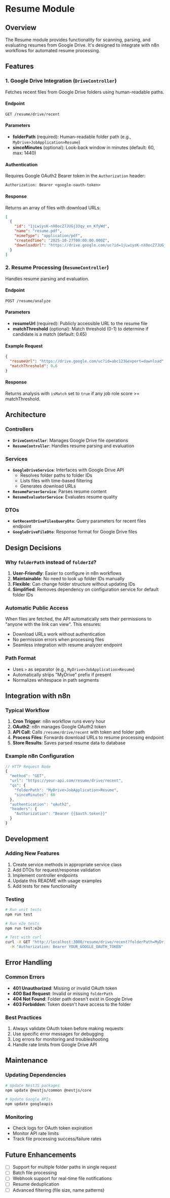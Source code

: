 # Resume Module

## Overview
The Resume module provides functionality for scanning, parsing, and evaluating resumes from Google Drive. It's designed to integrate with n8n workflows for automated resume processing.

## Features

### 1. Google Drive Integration (`DriveController`)
Fetches recent files from Google Drive folders using human-readable paths.

#### Endpoint
```
GET /resume/drive/recent
```

#### Parameters
- **folderPath** (required): Human-readable folder path (e.g., `MyDrive>JobApplication>Resume`)
- **sinceMinutes** (optional): Look-back window in minutes (default: 60, max: 1440)

#### Authentication
Requires Google OAuth2 Bearer token in the `Authorization` header:
```
Authorization: Bearer <google-oauth-token>
```

#### Response
Returns an array of files with download URLs:
```json
[
  {
    "id": "1jLwiysK-nX0ocZ7JUGj33qy_en_KfyWd",
    "name": "resume.pdf",
    "mimeType": "application/pdf",
    "createdTime": "2025-10-27T00:00:00.000Z",
    "downloadUrl": "https://drive.google.com/uc?id=1jLwiysK-nX0ocZ7JUGj33qy_en_KfyWd&export=download"
  }
]
```

### 2. Resume Processing (`ResumeController`)
Handles resume parsing and evaluation.

#### Endpoint
```
POST /resume/analyze
```

#### Parameters
- **resumeUrl** (required): Publicly accessible URL to the resume file
- **matchThreshold** (optional): Match threshold (0-1) to determine if candidate is a match (default: 0.65)

#### Example Request
```json
{
  "resumeUrl": "https://drive.google.com/uc?id=abc123&export=download",
  "matchThreshold": 0.6
}
```

#### Response
Returns analysis with `isMatch` set to `true` if any job role score >= matchThreshold.

## Architecture

### Controllers
- **`DriveController`**: Manages Google Drive file operations
- **`ResumeController`**: Handles resume parsing and evaluation

### Services
- **`GoogleDriveService`**: Interfaces with Google Drive API
  - Resolves folder paths to folder IDs
  - Lists files with time-based filtering
  - Generates download URLs
- **`ResumeParserService`**: Parses resume content
- **`ResumeEvaluatorService`**: Evaluates resume quality

### DTOs
- **`GetRecentDriveFilesQueryDto`**: Query parameters for recent files endpoint
- **`GoogleDriveFileDto`**: Response format for Google Drive files

## Design Decisions

### Why `folderPath` instead of `folderId`?
1. **User-Friendly**: Easier to configure in n8n workflows
2. **Maintainable**: No need to look up folder IDs manually
3. **Flexible**: Can change folder structure without updating IDs
4. **Simplified**: Removes dependency on configuration service for default folder IDs

### Automatic Public Access
When files are fetched, the API automatically sets their permissions to "anyone with the link can view". This ensures:
- Download URLs work without authentication
- No permission errors when processing files
- Seamless integration with resume analyzer endpoint

### Path Format
- Uses `>` as separator (e.g., `MyDrive>JobApplication>Resume`)
- Automatically strips "MyDrive" prefix if present
- Normalizes whitespace in path segments

## Integration with n8n

### Typical Workflow
1. **Cron Trigger**: n8n workflow runs every hour
2. **OAuth2**: n8n manages Google OAuth2 token
3. **API Call**: Calls `/resume/drive/recent` with token and folder path
4. **Process Files**: Forwards download URLs to resume processing endpoint
5. **Store Results**: Saves parsed resume data to database

### Example n8n Configuration
```javascript
// HTTP Request Node
{
  "method": "GET",
  "url": "https://your-api.com/resume/drive/recent",
  "qs": {
    "folderPath": "MyDrive>JobApplication>Resume",
    "sinceMinutes": 60
  },
  "authentication": "oAuth2",
  "headers": {
    "Authorization": "Bearer {{$auth.token}}"
  }
}
```

## Development

### Adding New Features
1. Create service methods in appropriate service class
2. Add DTOs for request/response validation
3. Implement controller endpoints
4. Update this README with usage examples
5. Add tests for new functionality

### Testing
```bash
# Run unit tests
npm run test

# Run e2e tests
npm run test:e2e

# Test with curl
curl -X GET "http://localhost:3000/resume/drive/recent?folderPath=MyDrive>JobApplication>Resume" \
  -H "Authorization: Bearer YOUR_GOOGLE_OAUTH_TOKEN"
```

## Error Handling

### Common Errors
- **401 Unauthorized**: Missing or invalid OAuth token
- **400 Bad Request**: Invalid or missing `folderPath`
- **404 Not Found**: Folder path doesn't exist in Google Drive
- **403 Forbidden**: Token doesn't have access to the folder

### Best Practices
1. Always validate OAuth token before making requests
2. Use specific error messages for debugging
3. Log errors for monitoring and troubleshooting
4. Handle rate limits from Google Drive API

## Maintenance

### Updating Dependencies
```bash
# Update NestJS packages
npm update @nestjs/common @nestjs/core

# Update Google APIs
npm update googleapis
```

### Monitoring
- Check logs for OAuth token expiration
- Monitor API rate limits
- Track file processing success/failure rates

## Future Enhancements
- [ ] Support for multiple folder paths in single request
- [ ] Batch file processing
- [ ] Webhook support for real-time file notifications
- [ ] Resume deduplication
- [ ] Advanced filtering (file size, name patterns)
